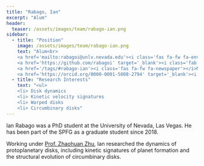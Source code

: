 ```yaml
---
title: "Rabago, Ian"
excerpt: "Alum"
header:
  teaser: /assets/images/team/rabago-ian.png
sidebar:
  - title: "Position"
    image: /assets/images/team/rabago-ian.png
    text: "Alum<br>
    <a href='mailto:rabagoi@unlv.nevada.edu'><i class='fas fa-fw fa-envelope'></i>Email</a><br>
    <a href='https://github.com/rabagoi' target='_blank'><i class='fab fa-fw fa-github'></i>GitHub</a><br>
    <a href='/tags/#rabago-ian'><i class='fas fa-fw fa-newspaper'></i>News</a><br>
    <a href='https://orcid.org/0000-0001-5008-2794' target='_blank'><i class='fab fa-fw fa-orcid'></i>ORCiD</a>"
  - title: "Research Interests"
    text: "<ul>
    <li> Disk dynamics
    <li> Kinetic velocity signatures
    <li> Warped disks
    <li> Circumbinary disks"
---
```


Ian Rabago was a PhD student at the University of Nevada, Las Vegas. He has been part of the SPFG as a graduate student since 2018.

Working under [Prof. Zhaohuan Zhu](/team/zhu-zhaohuan/), Ian researched the dynamics of protoplanetary disks, including kinetic signatures of planet formation and the structural evolution of circumbinary disks.
